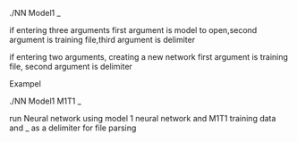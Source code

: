 ./NN Model1 _

if entering three arguments
first argument is model to open,second argument is training file,third argument is delimiter

if entering two arguments, creating a new network
first argument is training file, second argument is delimiter

Exampel

./NN Model1 M1T1 _

run Neural network using model 1 neural network and M1T1 training data and _ as a delimiter for file parsing


